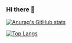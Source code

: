 ### Hi there 👋

<!--
**Plain-ST/Plain-ST** is a ✨ _special_ ✨ repository because its `README.md` (this file) appears on your GitHub profile.

Here are some ideas to get you started:

- 🔭 I’m currently working on ...
- 🌱 I’m currently learning ...
- 👯 I’m looking to collaborate on ...
- 🤔 I’m looking for help with ...
- 💬 Ask me about ...
- 📫 How to reach me: ...
- 😄 Pronouns: ...
- ⚡ Fun fact: ...
-->

[![Anurag's GitHub stats](https://github-readme-stats.vercel.app/api?username=Plain-ST)](https://github.com/anuraghazra/github-readme-stats)

[![Top Langs](https://github-readme-stats.vercel.app/api/top-langs/?username=Plain-ST&layout=compact)](https://github.com/anuraghazra/github-readme-stats)
